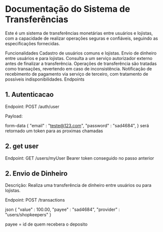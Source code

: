# Documentação do Sistema de Transferências

Este é um sistema de transferências monetárias entre usuários e lojistas, com a capacidade de realizar operações seguras e confiáveis, seguindo as especificações fornecidas.

Funcionalidades
Cadastro de usuários comuns e lojistas.
Envio de dinheiro entre usuários e para lojistas.
Consulta a um serviço autorizador externo antes de finalizar a transferência.
Operações de transferência são tratadas como transações, revertendo em caso de inconsistência.
Notificação de recebimento de pagamento via serviço de terceiro, com tratamento de possíveis indisponibilidades.
Endpoints

## 1. Autenticacao

Endpoint: POST  /auth/user

Payload:

form-data
{
    "email" : "teste@123.com",
    "password" : "sad4684",
}
será retornado um token para as proximas chamadas

## 2. get user

Endpoint: GET /users/myUser
Bearer token conseguido no passo anterior

## 2. Envio de Dinheiro

Descrição: Realiza uma transferência de dinheiro entre usuários ou para lojistas.

Endpoint: POST /transactions


json
{
    "value" : 100.00,
    "payee" : "sad4684",
    "provider" : "users/shopkeepers"
}

payee = id de quem recebera o deposito